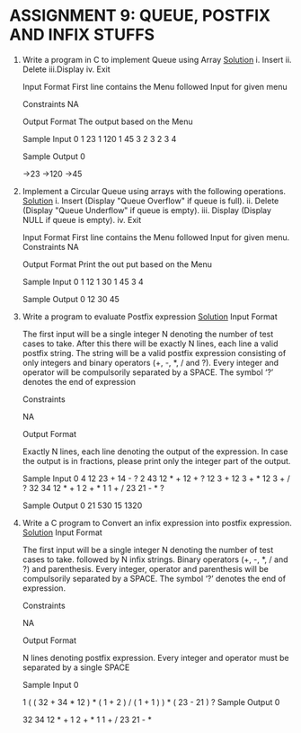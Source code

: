 # ASSIGNMENT 9: QUEUE, POSTFIX AND INFIX STUFFS

1. Write a program in C to implement Queue using Array [Solution](1_QUE_Arr.c)
   i. Insert
   ii. Delete
   iii.Display
   iv. Exit

   Input Format
   First line contains the Menu followed Input for given menu

   Constraints
   NA

   Output Format
   The output based on the Menu

   Sample Input 0
   1
   23
   1
   120
   1
   45
   3
   2
   3
   2
   3
   4

   Sample Output 0

   ->23
   ->120
   ->45

2. Implement a Circular Queue using arrays with the following operations. [Solution](2_Circular_Queue.c)
   i. Insert (Display "Queue Overflow" if queue is full).
   ii. Delete (Display "Queue Underflow" if queue is empty).
   iii. Display (Display NULL if queue is empty).
   iv. Exit

   Input Format
   First line contains the Menu followed Input for given menu.
   Constraints
   NA

   Output Format
   Print the out put based on the Menu

   Sample Input 0
   1
   12
   1
   30
   1
   45
   3
   4

   Sample Output 0
   12 30 45

3. Write a program to evaluate Postfix expression [Solution](3_PostFix_Evaluation.py)
   Input Format

   The first input will be a single integer N denoting the number of test cases to take. After this there will be exactly N lines, each line a valid postfix string. The string will be a valid postfix expression consisting of only integers and binary operators (+, -, \*, / and ?). Every integer and operator will be compulsorily separated by a SPACE. The symbol ‘?’ denotes the end of expression

   Constraints

   NA

   Output Format

   Exactly N lines, each line denoting the output of the expression. In case the output is in fractions, please print only the integer part of the output.

   Sample Input 0
   4
   12 23 + 14 - ?
   2 43 12 \* + 12 + ?
   12 3 + 12 3 + \* 12 3 + / ?
   32 34 12 \* + 1 2 + \* 1 1 + / 23 21 - \* ?

   Sample Output 0
   21
   530
   15
   1320

4. Write a C program to Convert an infix expression into postfix expression. [Solution](4_Infix_to_postfix.c)
   Input Format

   The first input will be a single integer N denoting the number of test cases to take. followed by N infix strings. Binary operators (+, -, \*, / and ?) and parenthesis. Every integer, operator and parenthesis will be compulsorily separated by a SPACE. The symbol ‘?’ denotes the end of expression.

   Constraints

   NA

   Output Format

   N lines denoting postfix expression. Every integer and operator must be separated by a single SPACE

   Sample Input 0

   1
   ( ( 32 + 34 \* 12 ) \* ( 1 + 2 ) / ( 1 + 1 ) ) \* ( 23 - 21 ) ?
   Sample Output 0

   32 34 12 \* + 1 2 + \* 1 1 + / 23 21 - \*
